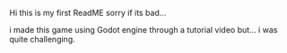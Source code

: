 Hi 
this is my first ReadME sorry if its bad...

i made this game using Godot engine through a tutorial video but...
i was quite challenging.
